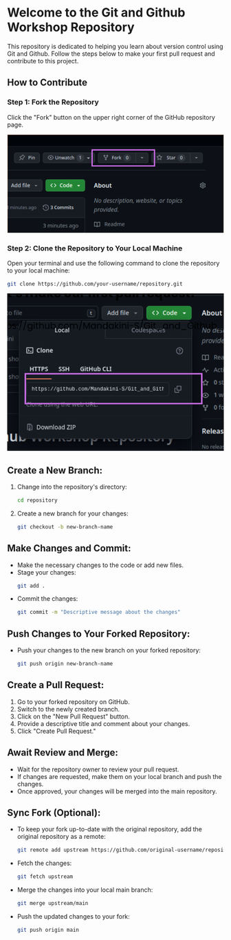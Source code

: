 # Welcome to the Git and Github Workshop Repository

This repository is dedicated to helping you learn about version control using Git and Github. Follow the steps below to make your first pull request and contribute to this project.

## How to Contribute

### Step 1: Fork the Repository

Click the "Fork" button on the upper right corner of the GitHub repository page.

![Picture to show "Fork" button](./Fork.png)

### Step 2: Clone the Repository to Your Local Machine

Open your terminal and use the following command to clone the repository to your local machine:

```bash
git clone https://github.com/your-username/repository.git
```
![Picture to show repo link ](./clone.png)

## Create a New Branch:

1. Change into the repository's directory:
    ```bash
    cd repository
    ```
2. Create a new branch for your changes:
    ```bash
    git checkout -b new-branch-name
    ```

## Make Changes and Commit:

- Make the necessary changes to the code or add new files.
- Stage your changes:
    ```bash
    git add .
    ```
- Commit the changes:
    ```bash
    git commit -m "Descriptive message about the changes"
    ```

## Push Changes to Your Forked Repository:

- Push your changes to the new branch on your forked repository:
    ```bash
    git push origin new-branch-name
    ```

## Create a Pull Request:

1. Go to your forked repository on GitHub.
2. Switch to the newly created branch.
3. Click on the "New Pull Request" button.
4. Provide a descriptive title and comment about your changes.
5. Click "Create Pull Request."

## Await Review and Merge:

- Wait for the repository owner to review your pull request.
- If changes are requested, make them on your local branch and push the changes.
- Once approved, your changes will be merged into the main repository.

## Sync Fork (Optional):

- To keep your fork up-to-date with the original repository, add the original repository as a remote:
    ```bash
    git remote add upstream https://github.com/original-username/repository.git
    ```
- Fetch the changes:
    ```bash
    git fetch upstream
    ```
- Merge the changes into your local main branch:
    ```bash
    git merge upstream/main
    ```
- Push the updated changes to your fork:
    ```bash
    git push origin main
    ```
